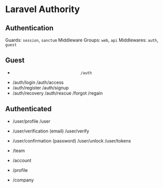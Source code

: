 # Laravel Authority

## Authentication

Guards: `session`, `sanctum`
Middleware Groups: `web`, `api`
Middlewares: `auth`, `guest`

## Guest

-                                   /auth
- /auth/login                       /auth/access
- /auth/register                    /auth/signup
- /auth/recovery                    /auth/rescue    /forgot  /regain

## Authenticated

- /user/profile                     /user
- /user/verification (email)        /user/verify
- /user/confirmation (password)     /user/unlock
                                    /user/tokens

- /team

- /account
- /profile
- /company
